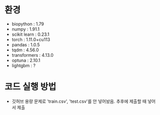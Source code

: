 # 환경
+ biopython : 1.79
+ numpy : 1.91.1
+ scikit learn : 0.23.1
+ torch : 1.11.0+cu113
+ pandas : 1.0.5
+ tqdm : 4.56.0
+ transformers : 4.13.0
+ optuna : 2.10.1
+ lightgbm : ?

# 코드 실행 방법

+ 깃허브 용량 문제로 'train.csv', 'test.csv'를 안 넣어놨음. 추후에 제출할 때 넣어서 제출 
